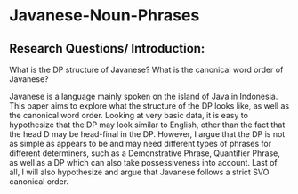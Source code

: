 # Javanese-Noun-Phrases

## Research Questions/ Introduction:
What is the DP structure of Javanese? What is the canonical word order of Javanese?

Javanese is a language mainly spoken on the island of Java in Indonesia. This paper aims to explore what the structure of the DP looks like, as well as the canonical word order. Looking at very basic data, it is easy to hypothesize that the DP may look similar to English, other than the fact that the head D may be head-final in the DP. However, I argue that the DP is not as simple as appears to be and may need different types of phrases for different determiners, such as a Demonstrative Phrase, Quantifier Phrase, as well as a DP which can also take possessiveness into account. Last of all, I will also hypothesize and argue that Javanese follows a strict SVO canonical order.
